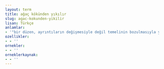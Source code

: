 ```yaml
---
layout: term
title: ağaç kökünden yıkılır
slug: agac-kokunden-yikilir
lisan: Türkçe
anlamlar:
- '"bir düzen, ayrıntıların değişmesiyle değil temelinin bozulmasıyla yıkılır" anlamında kullanılan bir söz'
ozellikler:
- - ''
ornekler:
- - ''
orneklerkaynak:
- - ''
---
```

